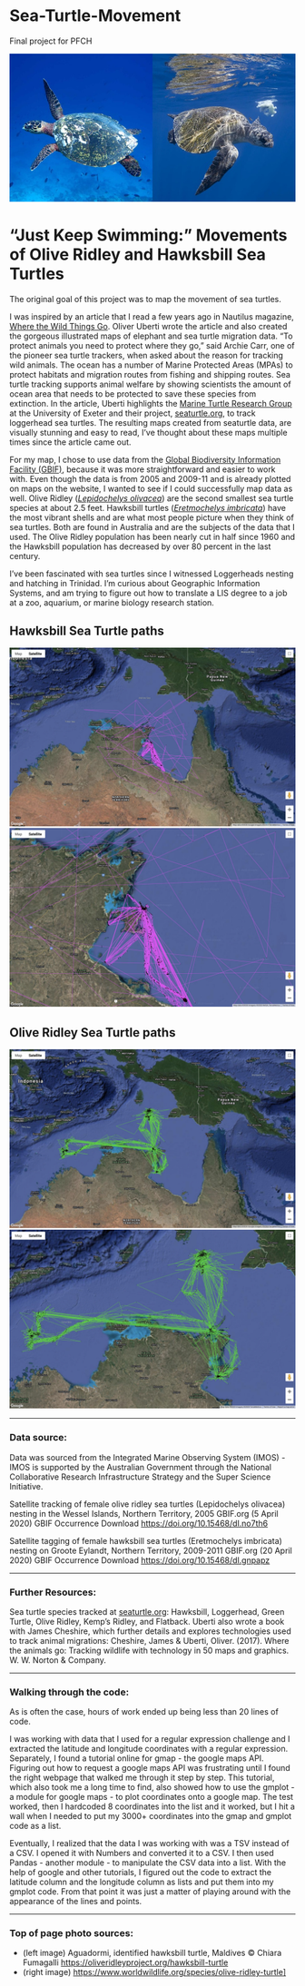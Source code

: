 # Sea-Turtle-Movement
Final project for PFCH

![turtles](https://raw.githubusercontent.com/hmklise/Sea-Turtle-Movement/master/images/turtles2.jpg)

# “Just Keep Swimming:” Movements of Olive Ridley and Hawksbill Sea Turtles

The original goal of this project was to map the movement of sea turtles.

I was inspired by an article that I read a few years ago in Nautilus magazine, [Where the Wild Things Go](http://nautil.us/issue/51/limits/where-the-wild-things-go). Oliver Uberti wrote the article and also created the gorgeous illustrated maps of elephant and sea turtle migration data. “To protect animals you need to protect where they go,” said Archie Carr, one of the pioneer sea turtle trackers, when asked about the reason for tracking wild animals. The ocean has a number of Marine Protected Areas (MPAs) to protect habitats and migration routes from fishing and shipping routes. Sea turtle tracking supports animal welfare by showing scientists the amount of ocean area that needs to be protected to save these species from extinction. In the article, Uberti highlights the [Marine Turtle Research Group](http://www.seaturtle.org/mtrg/) at the University of Exeter and their project, [seaturtle.org](http://seaturtle.org/tracking/), to track loggerhead sea turtles. The resulting maps created from seaturtle data, are visually stunning and easy to read, I’ve thought about these maps multiple times since the article came out.

For my map, I chose to use data from the [Global Biodiversity Information Facility (GBIF)](https://www.gbif.org/), because it was more straightforward and easier to work with. Even though the data is from 2005 and 2009-11 and is already plotted on maps on the website, I wanted to see if I could successfully map data as well. Olive Ridley ([*Lepidochelys olivacea*]( https://www.gbif.org/dataset/e9493ed6-55ba-43e8-bcda-fef47ba441e3)) are the second smallest sea turtle species at about 2.5 feet. Hawksbill turtles ([*Eretmochelys imbricata*](https://www.gbif.org/dataset/dab5a4c8-2dd8-48cc-8960-4be487d8995a)) have the most vibrant shells and are what most people picture when they think of sea turtles. Both are found in Australia and are the subjects of the data that I used. The Olive Ridley population has been nearly cut in half since 1960 and the Hawksbill population has decreased by over 80 percent in the last century.

I’ve been fascinated with sea turtles since I witnessed Loggerheads nesting and hatching in Trinidad. I’m curious about Geographic Information Systems, and am trying to figure out how to translate a LIS degree to a job at a zoo, aquarium, or marine biology research station.

## Hawksbill Sea Turtle paths





![Hawksbill1](https://raw.githubusercontent.com/hmklise/Sea-Turtle-Movement/master/images/hawksbill2.jpg)
![hawksbill2](https://raw.githubusercontent.com/hmklise/Sea-Turtle-Movement/master/images/hawksbill1.jpg)






## Olive Ridley Sea Turtle paths

![olive ridley1](https://raw.githubusercontent.com/hmklise/Sea-Turtle-Movement/master/images/oliveridley1.jpg)
![olive ridley2](https://raw.githubusercontent.com/hmklise/Sea-Turtle-Movement/master/images/oliveridley2.jpg)

---
### Data source:

Data was sourced from the Integrated Marine Observing System (IMOS) - IMOS is supported by the Australian Government through the National Collaborative Research Infrastructure Strategy and the Super Science Initiative.

Satellite tracking of female olive ridley sea turtles (Lepidochelys olivacea) nesting in the Wessel Islands, Northern Territory, 2005
GBIF.org (5 April 2020) GBIF Occurrence Download https://doi.org/10.15468/dl.no7th6

Satellite tagging of female hawksbill sea turtles (Eretmochelys imbricata) nesting on Groote Eylandt, Northern Territory, 2009-2011
GBIF.org (20 April 2020) GBIF Occurrence Download https://doi.org/10.15468/dl.gnpapz

-----
### Further Resources:
Sea turtle species tracked at  [seaturtle.org]( http://www.seaturtle.org/tracking/): Hawksbill, Loggerhead, Green Turtle, Olive Ridley, Kemp’s Ridley, and Flatback.
Uberti also wrote a book with James Cheshire, which further details and explores technologies used to track animal migrations: Cheshire, James & Uberti, Oliver. (2017). Where the animals go: Tracking wildlife with technology in 50 maps and graphics. W. W. Norton & Company.

---
### Walking through the code:

As is often the case, hours of work ended up being less than 20 lines of code.

I was working with data that I used for a regular expression challenge and I extracted the latitude and longitude coordinates with a regular expression. Separately, I found a tutorial online for gmap - the google maps API. Figuring out how to request a google maps API was frustrating until I found the right webpage that walked me through it step by step. This tutorial, which also took me a long time to find, also showed how to use the gmplot - a module for google maps - to plot coordinates onto a google map. The test worked, then I hardcoded 8 coordinates into the list and it worked, but I hit a wall when I needed to put my 3000+ coordinates into the gmap and gmplot code as a list.

Eventually, I realized that the data I was working with was a TSV instead of a CSV. I opened it with Numbers and converted it to a CSV. I then used Pandas - another module - to manipulate the CSV data into a list. With the help of google and other tutorials, I figured out the code to extract the latitude column and the longitude column as lists and put them into my gmplot code. From that point it was just a matter of playing around with the appearance of the lines and points.

----
### Top of page photo sources:

* (left image) Aguadormi, identified hawksbill turtle, Maldives © Chiara Fumagalli https://oliveridleyproject.org/hawksbill-turtle
* (right image) https://www.worldwildlife.org/species/olive-ridley-turtle]